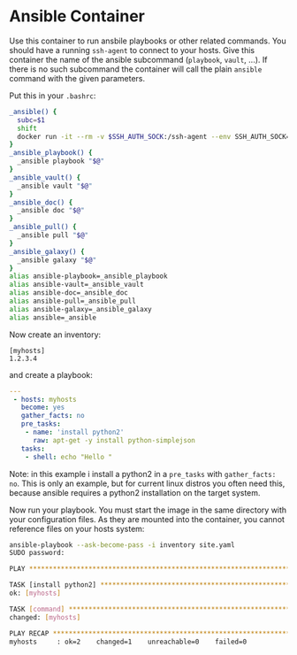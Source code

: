 # Ansible Container

Use this container to run ansbile playbooks or other related commands. You
should have a running `ssh-agent` to connect to your hosts. Give this
container the name of the ansible subcommand (`playbook`, `vault`, ...). If
there is no such subcommand the container will call the plain `ansible` command
with the given parameters.

Put this in your `.bashrc`:
```bash
_ansible() {
  subc=$1
  shift
  docker run -it --rm -v $SSH_AUTH_SOCK:/ssh-agent --env SSH_AUTH_SOCK=/ssh-agent -v `pwd`:/work ulrichschreiner/ansible $subc "$@"
}
_ansible_playbook() {
  _ansible playbook "$@"
}
_ansible_vault() {
  _ansible vault "$@"
}
_ansible_doc() {
  _ansible doc "$@"
}
_ansible_pull() {
  _ansible pull "$@"
}
_ansible_galaxy() {
  _ansible galaxy "$@"
}
alias ansible-playbook=_ansible_playbook
alias ansible-vault=_ansible_vault
alias ansible-doc=_ansible_doc
alias ansible-pull=_ansible_pull
alias ansible-galaxy=_ansible_galaxy
alias ansible=_ansible

```

Now create an inventory:
```
[myhosts]
1.2.3.4 
```

and create a playbook:
```yaml
---
 - hosts: myhosts
   become: yes
   gather_facts: no
   pre_tasks:
    - name: 'install python2'
      raw: apt-get -y install python-simplejson
   tasks:
    - shell: echo "Hello "
```

Note: in this example i install a python2 in a `pre_tasks` with `gather_facts: no`. This is only an example, but for current linux
distros you often need this, because ansible requires a python2 installation on the target system.

Now run your playbook. You must start the image in the same directory with your configuration files. As they are mounted into the
container, you cannot reference files on your hosts system:
```bash
ansible-playbook --ask-become-pass -i inventory site.yaml
SUDO password:

PLAY ***************************************************************************

TASK [install python2] *********************************************************
ok: [myhosts]

TASK [command] *****************************************************************
changed: [myhosts]

PLAY RECAP *********************************************************************
myhosts     : ok=2    changed=1    unreachable=0    failed=0   

```
